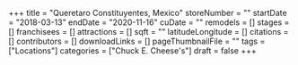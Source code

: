 +++
title = "Queretaro Constituyentes, Mexico"
storeNumber = ""
startDate = "2018-03-13"
endDate = "2020-11-16"
cuDate = ""
remodels = []
stages = []
franchisees = []
attractions = []
sqft = ""
latitudeLongitude = []
citations = []
contributors = []
downloadLinks = []
pageThumbnailFile = ""
tags = ["Locations"]
categories = ["Chuck E. Cheese's"]
draft = false
+++
